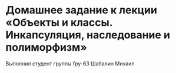 # Домашнее задание к лекции «Объекты и классы. Инкапсуляция, наследование и полиморфизм»
Выполнил студент группы fpy-63 Шабалин Михаил